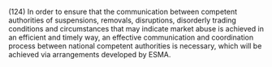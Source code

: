 (124) In order to ensure that the communication between competent authorities of suspensions, removals, disruptions, disorderly trading conditions and circumstances that may indicate market abuse is achieved in an efficient and timely way, an effective communication and coordination process between national competent authorities is necessary, which will be achieved via arrangements developed by ESMA.